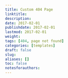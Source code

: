 ```yaml
---
title: Custom 404 Page
linktitle:
description:
date: 2017-02-01
publishdate: 2017-02-01
lastmod: 2017-02-01
weight:
tags: [404, page not found]
categories: [templates]
draft: false
slug:
aliases: []
toc: false
notesforauthors:
---
```

